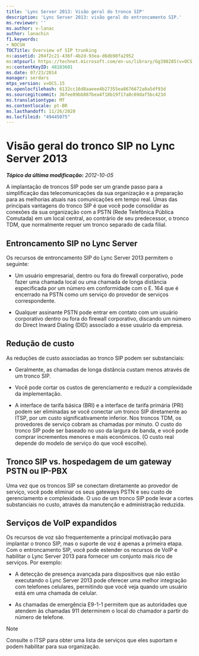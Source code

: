 ```yaml
---
title: 'Lync Server 2013: Visão geral do tronco SIP'
description: 'Lync Server 2013: visão geral do entroncamento SIP.'
ms.reviewer: ''
ms.author: v-lanac
author: lanachin
f1.keywords:
- NOCSH
TOCTitle: Overview of SIP trunking
ms:assetid: 204f2c21-436f-4b2d-93ea-d6db98fa2952
ms:mtpsurl: https://technet.microsoft.com/en-us/library/Gg398285(v=OCS.15)
ms:contentKeyID: 48183601
ms.date: 07/23/2014
manager: serdars
mtps_version: v=OCS.15
ms.openlocfilehash: 6132cc16d8aaeee4b27355ea8676672a0a5df93d
ms.sourcegitcommit: 36fee89bb887bea4f18b19f17a8c69daf5bc423d
ms.translationtype: MT
ms.contentlocale: pt-BR
ms.lasthandoff: 11/26/2020
ms.locfileid: "49445075"
---
```

# <a name="overview-of-sip-trunking-in-lync-server-2013"></a>Visão geral do tronco SIP no Lync Server 2013

<div data-xmlns="http://www.w3.org/1999/xhtml">

<div class="topic" data-xmlns="http://www.w3.org/1999/xhtml" data-msxsl="urn:schemas-microsoft-com:xslt" data-cs="https://msdn.microsoft.com/">

<div data-asp="https://msdn2.microsoft.com/asp">



</div>

<div id="mainSection">

<div id="mainBody">

<span> </span>

_**Tópico da última modificação:** 2012-10-05_

A implantação de troncos SIP pode ser um grande passo para a simplificação das telecomunicações da sua organização e a preparação para as melhorias atuais nas comunicações em tempo real. Umas das principais vantagens do tronco SIP é que você pode consolidar as conexões da sua organização com a PSTN (Rede Telefônica Pública Comutada) em um local central, ao contrário de seu predecessor, o tronco TDM, que normalmente requer um tronco separado de cada filial.

<div>

## <a name="sip-trunking-in-lync-server"></a>Entroncamento SIP no Lync Server

Os recursos de entroncamento SIP do Lync Server 2013 permitem o seguinte:

  - Um usuário empresarial, dentro ou fora do firewall corporativo, pode fazer uma chamada local ou uma chamada de longa distância especificada por um número em conformidade com o E. 164 que é encerrado na PSTN como um serviço do provedor de serviços correspondente.

  - Qualquer assinante PSTN pode entrar em contato com um usuário corporativo dentro ou fora do firewall corporativo, discando um número do Direct Inward Dialing (DID) associado a esse usuário da empresa.

</div>

<div>

## <a name="cost-savings"></a>Redução de custo

As reduções de custo associadas ao tronco SIP podem ser substanciais:

  - Geralmente, as chamadas de longa distância custam menos através de um tronco SIP.

  - Você pode cortar os custos de gerenciamento e reduzir a complexidade da implementação.

  - A interface de tarifa básica (BRI) e a interface de tarifa primária (PRI) podem ser eliminadas se você conectar um tronco SIP diretamente ao ITSP, por um custo significativamente inferior. Nos troncos TDM, os provedores de serviço cobram as chamadas por minuto. O custo do tronco SIP pode ser baseado no uso da largura de banda, e você pode comprar incrementos menores e mais econômicos. (O custo real depende do modelo de serviço do que você escolhe).

<div>

## <a name="sip-trunking-vs-hosting-a-pstn-gateway-or-ip-pbx"></a>Tronco SIP vs. hospedagem de um gateway PSTN ou IP-PBX

Uma vez que os troncos SIP se conectam diretamente ao provedor de serviço, você pode eliminar os seus gateways PSTN e seu custo de gerenciamento e complexidade. O uso de um tronco SIP pode levar a cortes substanciais no custo, através da manutenção e administração reduzida.

</div>

</div>

<div>

## <a name="expanded-voip-services"></a>Serviços de VoIP expandidos

Os recursos de voz são frequentemente a principal motivação para implantar o tronco SIP, mas o suporte de voz é apenas a primeira etapa. Com o entroncamento SIP, você pode estender os recursos de VoIP e habilitar o Lync Server 2013 para fornecer um conjunto mais rico de serviços. Por exemplo:

  - A detecção de presença avançada para dispositivos que não estão executando o Lync Server 2013 pode oferecer uma melhor integração com telefones celulares, permitindo que você veja quando um usuário está em uma chamada de celular.

  - As chamadas de emergência E9-1-1 permitem que as autoridades que atendem às chamadas 911 determinem o local do chamador a partir do número de telefone.

<div>


> [!NOTE]  
> Consulte o ITSP para obter uma lista de serviços que eles suportam e podem habilitar para sua organização.



</div>

</div>

</div>

<span> </span>

</div>

</div>

</div>

